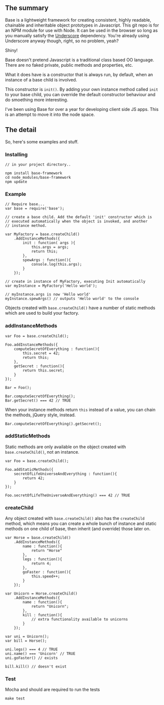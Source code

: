 ## The summary

Base is a lightweight framework for creating consistent, highly readable, chainable and inheritable object prototypes in Javascript. This git repo is for an NPM module for use with Node. It can be used in the browser so long as you manually satisfy the [Underscore](http://documentcloud.github.com/underscore/) dependency. You're already using Underscore anyway though, right, so no problem, yeah? 

Shiny!

Base doesn't pretend Javascript is a traditional class based OO language. There are no faked private, public methods and properties, etc.

What it does have is a constructor that is always run, by default, when an instance of a base child is involved.

This constructor is `init()`. By adding your own instance method called `init` to your base child, you can override the default constructor behaviour and do smoething more interesting. 

I've been using Base for over a year for developing client side JS apps. This is an attempt to move it into the node space.

## The detail

So, here's some examples and stuff.

### Installing

	// in your project directory..

	npm install base-framework
	cd node_modules/base-framework
	npm update

### Example

	// Require base...
	var base = require('base');
 
	// create a base child. Add the default 'init' constructor which is
	// executed automatically when the object is invoked, and another 
	// instance method.

	var MyFactory = base.createChild()
		.AddInstanceMethods({
			init : function( args ){
				this.args = args;
				return this;
			},
			spewArgs : function(){
				console.log(this.args);
			}
		});

	// create in instance of MyFactory, executing Init automatically
	var myInstance = MyFactory('Hello world');

	// myInstance.args is now 'Hello world'
	myInstance.spewArgs() // outputs 'Hello world' to the console

Objects created with `base.createChild()` have a number of static methods which are used to build your factory.

### addInstanceMethods

	var Foo = base.createChild();

	Foo.addInstanceMethods({
		computeSecretOfEverything : function(){
			this.secret = 42;
			return this;
		},
		getSecret : function(){
			return this.secret;
		}
	});

	Bar = Foo();

	Bar.computeSecretOfEverything();
	Bar.getSecret() === 42 // TRUE

When your instance methods return `this` instead of a value, you can chain the methods, jQuery style, instead.

	Bar.computeSecretOfEverything().getSecret();

### addStaticMethods

Static methods are only available on the object created with `base.createChild()`, not an instance.

	var Foo = base.createChild();

	Foo.addStaticMethods({
		secretOfLifeUniverseAndEverything : function(){
			return 42;
		}
	});

	Foo.secretOfLifeTheUniverseAndEverything() === 42 // TRUE

### createChild

Any object created with `base.createChild()` also has the `createChild` method, which means you can create a whole bunch of instance and static methods on one child of base, then inherit (and override) those later on.

	var Horse = base.createChild()
		.AddInstanceMethods({
			name : function(){
				return "Horse"
			},
			legs : function(){
				return 4;
			},
			goFaster : function(){
				this.speed++;
			}
		});

	var Unicorn = Horse.createChild()
		.AddInstanceMethods({
			name : function(){
				return "Unicorn";
			},
			kill : function(){
				// extra functionality available to unicorns
			}
		});

	var uni = Unicorn();
	var bill = Horse();

	uni.legs() === 4 // TRUE
	uni.name() === 'Unicorn' // TRUE
	uni.goFaster() // exists

	bill.kill() // doesn't exist

### Test

Mocha and should are required to run the tests

	make test

